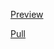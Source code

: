 [Preview](https://olegobiukh.github.io/react-data-table/)

[Pull](https://github.com/olegobiukh/react-data-table/pull/8/files)



